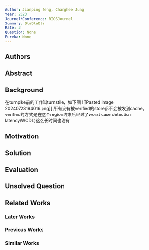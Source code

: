 ```yaml
---
Author: Jianping Zeng, Changhee Jung
Year: 2023
Journel/Conference: RIOSJournel
Summary: BlaBlaBla
Rate: 3
Question: None
Eureka: None
---
```

## Authors

## Abstract

## Background
在turnpike前的工作叫turnstile，如下图
![[Pasted image 20240723194016.png]]
所有没有被verified的store都不会被发到cache。verified的方式是在这个region结束后经过了worst case detection latency(WCDL)这么长时间也没有

## Motivation


## Solution


## Evaluation


## Unsolved Question


## Related Works
### Later Works

### Previous Works

### Similar Works

